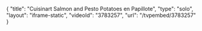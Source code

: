 {
    "title": "Cuisinart Salmon and Pesto Potatoes en Papillote",
    "type": "solo",
    "layout": "iframe-static",
    "videoId": "3783257",
    "url": "\/tvpembed\/3783257"
}